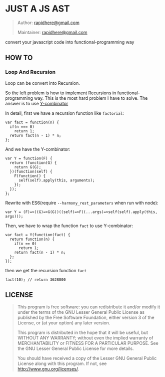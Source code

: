 JUST A JS AST
===

> Author: rapidhere@gmail.com
>
> Maintainer: rapidhere@gmail.com
>

convert your javascript code into functional-programming way


HOW TO
---

### Loop And Recursion

Loop can be convert into Recursion.

So the left problem is how to implement Recursions in functional-programming way. This is the most hard problem I have to solve. The answer is
to use [Y-combinator](https://en.wikipedia.org/wiki/Fixed-point_combinator)

In detail, first we have a recursion function like `factorial`:
```
var fact = function(n) {
  if(n === 0)
    return 1;
  return fact(n - 1) * n;
};
```

And we have the Y-combinator:
```
var Y = function(F) {
  return (function(G) {
    return G(G);
  })(function(self) {
    F(function() {
      self(self).apply(this, arguments);
    });
  });
};
```
Rewrite with ES6(require `--harmony_rest_parameters` when run with node):
```
var Y = (F)=>((G)=>G(G))((self)=>F((...args)=>self(self).apply(this, args)));
```

Then, we have to wrap the function `fact` to use Y-combinator:
```
var fact = Y(function(fact) {
  return function(n) {
    if(n == 0)
      return 1;
    return fact(n - 1) * n;
  };
});
```

then we get the recursion function `fact`
```
fact(10); // return 3628800
```

LICENSE
---

> This program is free software: you can redistribute it and/or modify it under the terms of the GNU Lesser General Public License as published by the Free Software Foundation, either version 3 of the License, or (at your option) any later version.
>
> This program is distributed in the hope that it will be useful, but WITHOUT ANY WARRANTY; without even the implied warranty of MERCHANTABILITY or FITNESS FOR A PARTICULAR PURPOSE. See the GNU Lesser General Public License for more details.
>
> You should have received a copy of the Lesser GNU General Public License along with this program. If not, see http://www.gnu.org/licenses/.
